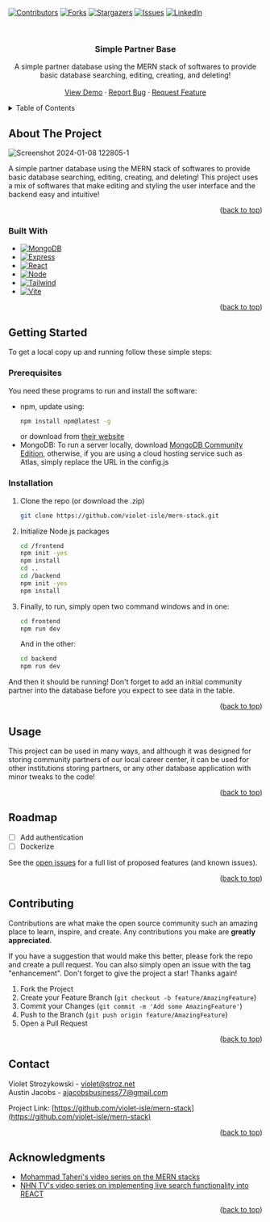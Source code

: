 
<a name="readme-top"></a>



<!-- PROJECT SHIELDS -->
<!--
*** I'm using markdown "reference style" links for readability.
*** Reference links are enclosed in brackets [ ] instead of parentheses ( ).
*** See the bottom of this document for the declaration of the reference variables
*** for contributors-url, forks-url, etc. This is an optional, concise syntax you may use.
*** https://www.markdownguide.org/basic-syntax/#reference-style-links
-->
[![Contributors][contributors-shield]][contributors-url]
[![Forks][forks-shield]][forks-url]
[![Stargazers][stars-shield]][stars-url]
[![Issues][issues-shield]][issues-url]
[![LinkedIn][linkedin-shield]][linkedin-url]



<!-- PROJECT LOGO -->
<br />
<div align="center">
  <a href="https://github.com/violet-isle/mern-stack">
  </a>

<h3 align="center">Simple Partner Base</h3>

  <p align="center">
    A simple partner database using the MERN stack of softwares to provide basic database searching, editing, creating, and deleting!
    <br />
    <br />
    <a href="https://github.com/violet-isle/mern-stack">View Demo</a>
    ·
    <a href="https://github.com/violet-isle/mern-stack/issues">Report Bug</a>
    ·
    <a href="https://github.com/violet-isle/mern-stack/issues">Request Feature</a>
  </p>
</div>



<!-- TABLE OF CONTENTS -->
<details>
  <summary>Table of Contents</summary>
  <ol>
    <li>
      <a href="#about-the-project">About The Project</a>
      <ul>
        <li><a href="#built-with">Built With</a></li>
      </ul>
    </li>
    <li>
      <a href="#getting-started">Getting Started</a>
      <ul>
        <li><a href="#prerequisites">Prerequisites</a></li>
        <li><a href="#installation">Installation</a></li>
      </ul>
    </li>
    <li><a href="#usage">Usage</a></li>
    <li><a href="#roadmap">Roadmap</a></li>
    <li><a href="#contributing">Contributing</a></li>
    <li><a href="#contact">Contact</a></li>
    <li><a href="#acknowledgments">Acknowledgments</a></li>
  </ol>
</details>



<!-- ABOUT THE PROJECT -->
## About The Project

![Screenshot 2024-01-08 122805-1](https://github.com/violet-isle/mern-stack/assets/114704338/db2d02c6-3522-49dd-ad39-70e89af13138)


A simple partner database using the MERN stack of softwares to provide basic database searching, editing, creating, and deleting! This project uses a mix of softwares that make editing and styling the user interface and the backend easy and intuitive! 

<p align="right">(<a href="#readme-top">back to top</a>)</p>



### Built With

* [![MongoDB][MongoDB]][MongoDB-url]
* [![Express][Express]][Express-url]
* [![React][React.js]][React-url]
* [![Node][Node.js]][Node-url]
* [![Tailwind][Tailwind]][Tailwind-url]
* [![Vite][Vite]][Vite-url]


<p align="right">(<a href="#readme-top">back to top</a>)</p>



<!-- GETTING STARTED -->
## Getting Started

To get a local copy up and running follow these simple steps:

### Prerequisites

You need these programs to run and install the software:
* npm, update using:
  ```sh
  npm install npm@latest -g
  ```
  or download from [their website](https://nodejs.org/en/download/current)
* MongoDB: To run a server locally, download [MongoDB Community Edition](https://www.mongodb.com/try/download/community), otherwise, if you are using a cloud hosting service such as Atlas, simply replace the URL in the config.js
  
### Installation


1. Clone the repo (or download the .zip)
   ```sh
   git clone https://github.com/violet-isle/mern-stack.git
   ```
2. Initialize Node.js packages
   ```sh
   cd /frontend
   npm init -yes
   npm install
   cd ..
   cd /backend
   npm init -yes
   npm install
   ```
3. Finally, to run, simply open two command windows and in one:
   ```sh
   cd frontend
   npm run dev
   ```
   And in the other: 
   ```sh
   cd backend
   npm run dev
   ```
And then it should be running! Don't forget to add an initial community partner into the database before you expect to see data in the table.

<p align="right">(<a href="#readme-top">back to top</a>)</p>



<!-- USAGE EXAMPLES -->
## Usage

This project can be used in many ways, and although it was designed for storing community partners of our local career center, it can be used for other institutions storing partners, or any other database application with minor tweaks to the code!

<p align="right">(<a href="#readme-top">back to top</a>)</p>



<!-- ROADMAP -->
## Roadmap

- [ ] Add authentication
- [ ] Dockerize

See the [open issues](https://github.com/violet-isle/mern-stack/issues) for a full list of proposed features (and known issues).

<p align="right">(<a href="#readme-top">back to top</a>)</p>



<!-- CONTRIBUTING -->
## Contributing

Contributions are what make the open source community such an amazing place to learn, inspire, and create. Any contributions you make are **greatly appreciated**.

If you have a suggestion that would make this better, please fork the repo and create a pull request. You can also simply open an issue with the tag "enhancement".
Don't forget to give the project a star! Thanks again!

1. Fork the Project
2. Create your Feature Branch (`git checkout -b feature/AmazingFeature`)
3. Commit your Changes (`git commit -m 'Add some AmazingFeature'`)
4. Push to the Branch (`git push origin feature/AmazingFeature`)
5. Open a Pull Request

<p align="right">(<a href="#readme-top">back to top</a>)</p>





<!-- CONTACT -->
## Contact

Violet Strozykowski - violet@stroz.net
<br />
Austin Jacobs - ajacobsbusiness77@gmail.com
<br />


Project Link: [https://github.com/violet-isle/mern-stack](https://github.com/violet-isle/mern-stack)

<p align="right">(<a href="#readme-top">back to top</a>)</p>



<!-- ACKNOWLEDGMENTS -->
## Acknowledgments

* [Mohammad Taheri's video series on the MERN stacks](https://youtube.com/playlist?list=PLUX0Gmrifrwd7LmPYApia9NNwxV9-4Kgn&si=sn9lzNNTQgrtQTf1)
* [NHN TV's video series on implementing live search functionality into REACT](https://www.youtube.com/watch?v=OwqkFjXG_sI)

<p align="right">(<a href="#readme-top">back to top</a>)</p>



<!-- MARKDOWN LINKS & IMAGES -->
<!-- https://www.markdownguide.org/basic-syntax/#reference-style-links -->
[contributors-shield]: https://img.shields.io/github/contributors/violet-isle/mern-stack.svg?style=for-the-badge
[contributors-url]: https://github.com/violet-isle/mern-stack/graphs/contributors
[forks-shield]: https://img.shields.io/github/forks/violet-isle/mern-stack.svg?style=for-the-badge
[forks-url]: https://github.com/violet-isle/mern-stack/network/members
[stars-shield]: https://img.shields.io/github/stars/violet-isle/mern-stack.svg?style=for-the-badge
[stars-url]: https://github.com/violet-isle/mern-stack/stargazers
[issues-shield]: https://img.shields.io/github/issues/violet-isle/mern-stack.svg?style=for-the-badge
[issues-url]: https://github.com/violet-isle/mern-stack/issues
[license-shield]: https://img.shields.io/github/license/violet-isle/mern-stack.svg?style=for-the-badge
[license-url]: https://github.com/violet-isle/mern-stack/blob/master/LICENSE.txt
[linkedin-shield]: https://img.shields.io/badge/-LinkedIn-black.svg?style=for-the-badge&logo=linkedin&colorB=555
[linkedin-url]: https://linkedin.com/in/violet-strozykowski-10b019259
[product-screenshot]: images/screenshot.png
[Node.js]: https://img.shields.io/npm/v/npm.svg?logo=nodedotjs&style=for-the-badge
[Node-url]: https://nodejs.org/en
[React.js]: https://img.shields.io/badge/React-20232A?style=for-the-badge&logo=react&logoColor=61DAFB
[React-url]: https://reactjs.org/
[MongoDB]: https://img.shields.io/badge/MongoDB-4EA94B?style=for-the-badge&logo=mongodb&logoColor=white
[MongoDB-url]: https://www.mongodb.com/
[Express]: https://img.shields.io/badge/Express.js-404D59?style=for-the-badge
[Express-url]: https://expressjs.com/
[Tailwind]: https://img.shields.io/badge/Tailwind_CSS-38B2AC?style=for-the-badge&logo=tailwind-css&logoColor=white
[Tailwind-url]: https://tailwindui.com/
[Vite]: https://img.shields.io/badge/Vite-61DAFB?logo=vite&labelColor=20232A&style=for-the-badge&color=20232A
[Vite-url]: https://vitejs.dev
